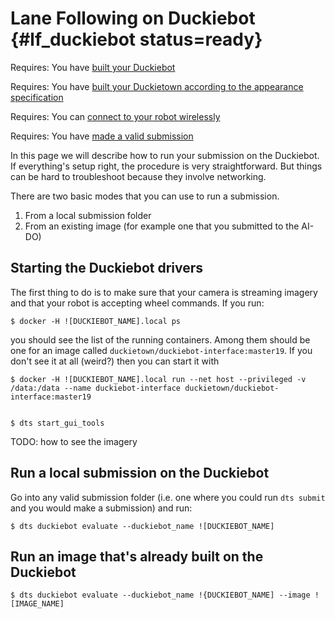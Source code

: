 # Lane Following on Duckiebot {#lf_duckiebot status=ready}

<div class='requirements' markdown='1'>

Requires: You have [built your Duckiebot](+opmanual_duckiebot#assembling-duckiebot-db18)

Requires: You have [built your Duckietown according to the appearance specification](+opmanual_duckietown#dt-ops-appearance-specifications)

Requires: You can [connect to your robot wirelessly](+opmanual_duckiebot##duckiebot-network)

Requires: You have [made a valid submission](#cm-first)

</div>


In this page we will describe how to run your submission on the Duckiebot. If everything's setup right, the procedure is very straightforward. But things can be hard to troubleshoot because they involve networking.

There are two basic modes that you can use to run a submission.

 1. From a local submission folder
 2. From an existing image (for example one that you submitted to the AI-DO)


## Starting the Duckiebot drivers

The first thing to do is to make sure that your camera is streaming imagery and that your robot is accepting wheel commands. If you run:

    $ docker -H ![DUCKIEBOT_NAME].local ps

you should see the list of the running containers. Among them should be one for an image called `duckietown/duckiebot-interface:master19`. If you don't see it at all (weird?) then you can start it with

    $ docker -H ![DUCKIEBOT_NAME].local run --net host --privileged -v /data:/data --name duckiebot-interface duckietown/duckiebot-interface:master19
    

    $ dts start_gui_tools

TODO: how to see the imagery


## Run a local submission on the Duckiebot

Go into any valid submission folder (i.e. one where you could run `dts submit` and you would make a submission) and run:

    $ dts duckiebot evaluate --duckiebot_name ![DUCKIEBOT_NAME]

## Run an image that's already built on the Duckiebot

    $ dts duckiebot evaluate --duckiebot_name !{DUCKIEBOT_NAME] --image ![IMAGE_NAME]


